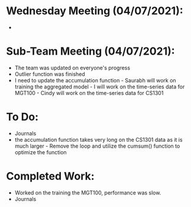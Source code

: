 # Wednesday Meeting (04/07/2021):
  - 
  
# Sub-Team Meeting (04/07/2021):
  - The team was updated on everyone's progress
  - Outlier function was finished
  - I need to update the accumulation function
  		- Saurabh will work on training the aggregated model
  		- I will work on the time-series data for MGT100
  		- Cindy will work on the time-series data for CS1301

# To Do:
  - Journals
  - the accumulation function takes very long on the CS1301 data as it is much larger
  		- Remove the loop and utilize the cumsum() function to optimize the function

# Completed Work:
  - Worked on the training the MGT100, performance was slow.
  - Journals

